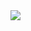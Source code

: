

<a href="https://github.com/m-jovanovic">
  <img src="https://github-readme-stats.vercel.app/api?username=Nick-Fisher&count_private=true&show_icons=true&hide=stars" />
</a>
